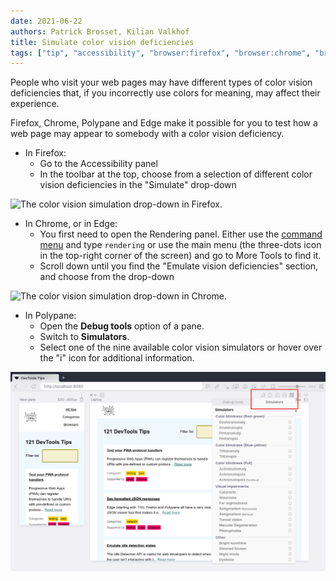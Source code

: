 ```yaml
---
date: 2021-06-22
authors: Patrick Brosset, Kilian Valkhof
title: Simulate color vision deficiencies
tags: ["tip", "accessibility", "browser:firefox", "browser:chrome", "browser:edge", "browser:polypane"]
---
```

People who visit your web pages may have different types of color vision deficiencies that, if you incorrectly use colors for meaning, may affect their experience.

Firefox, Chrome, Polypane and Edge make it possible for you to test how a web page may appear to somebody with a color vision deficiency.

* In Firefox:
  * Go to the Accessibility panel
  * In the toolbar at the top, choose from a selection of different color vision deficiencies in the "Simulate" drop-down

![The color vision simulation drop-down in Firefox.](../../assets/img/simulate-color-vision-deficiencies-1.png)

* In Chrome, or in Edge:
  * You first need to open the Rendering panel. Either use the [command menu](./execute-commands.md) and type `rendering` or use the main menu (the three-dots icon in the top-right corner of the screen) and go to More Tools to find it.
  * Scroll down until you find the "Emulate vision deficiencies" section, and choose from the drop-down

![The color vision simulation drop-down in Chrome.](../../assets/img/simulate-color-vision-deficiencies-2.png)

* In Polypane:
  * Open the **Debug tools** option of a pane.
  * Switch to **Simulators**.
  * Select one of the nine available color vision simulators or hover over the "i" icon for additional information.

![The simulator drop-down in Polypane.](../../assets/img/simulate-color-vision-deficiencies-3.png)
